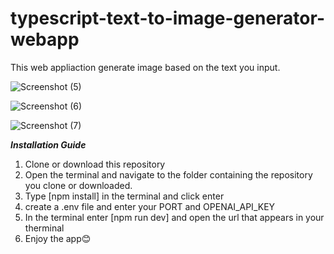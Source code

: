 # typescript-text-to-image-generator-webapp
This web appliaction generate image based on the text you input.

![Screenshot (5)](https://user-images.githubusercontent.com/87778148/224029054-54f00a80-b3c3-45b2-a816-73583f1050fc.png)

![Screenshot (6)](https://user-images.githubusercontent.com/87778148/224029092-ae5802cd-93f4-496c-a296-48f355cbcdb3.png)

![Screenshot (7)](https://user-images.githubusercontent.com/87778148/224029103-f6fb020c-c82c-46ba-a391-94841c1f4d42.png)

***Installation Guide***
1. Clone or download this repository
2. Open the terminal and navigate to the folder containing the repository you clone or downloaded.
3. Type [npm install] in the terminal and click enter
4. create a .env file and enter your PORT and OPENAI_API_KEY
5. In the terminal enter [npm run dev] and open the url that appears in your therminal
6. Enjoy the app😊 
